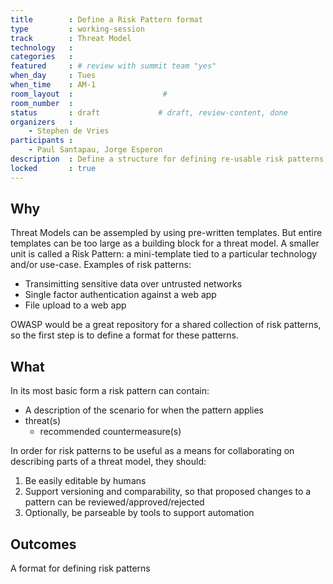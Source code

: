 ```yaml
---
title        : Define a Risk Pattern format
type         : working-session
track        : Threat Model
technology   :
categories   :                      
featured     : # review with summit team "yes"
when_day     : Tues
when_time    : AM-1
room_layout  :                    #
room_number  :
status       : draft             # draft, review-content, done
organizers   :
    - Stephen de Vries
participants :
    - Paul Santapau, Jorge Esperon
description  : Define a structure for defining re-usable risk patterns
locked       : true
---
```


## Why

Threat Models can be assempled by using pre-written templates.  But entire templates can be too large as a building block for a threat model.  A smaller unit is called a Risk Pattern: a mini-template tied to a particular technology and/or use-case.  Examples of risk patterns:
- Transimitting sensitive data over untrusted networks
- Single factor authentication against a web app
- File upload to a web app

OWASP would be a great repository for a shared collection of risk patterns, so the first step is to define a format for these patterns.

## What

In its most basic form a risk pattern can contain:
- A description of the scenario for when the pattern applies
- threat(s)
    - recommended countermeasure(s)

In order for risk patterns to be useful as a means for collaborating on describing parts of a threat model, they should:
1. Be easily editable by humans
2. Support versioning and comparability, so that proposed changes to a pattern can be reviewed/approved/rejected
3. Optionally, be parseable by tools to support automation

## Outcomes

A format for defining risk patterns